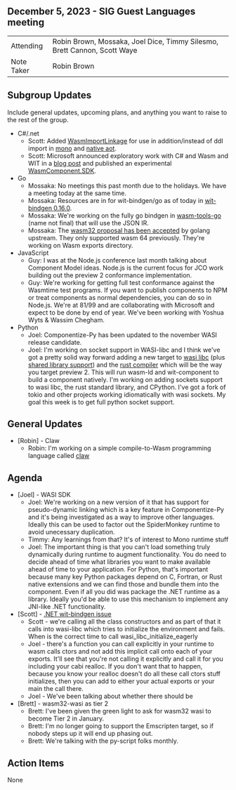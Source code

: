 ## December 5, 2023 - SIG Guest Languages meeting

|          |      | 
| -------- | -------- |
| Attending  | Robin Brown, Mossaka, Joel Dice, Timmy Silesmo, Brett Cannon, Scott Waye
| Note Taker | Robin Brown

## Subgroup Updates

Include general updates, upcoming plans, and anything you want to raise to the rest of the group.

* C#/.net
    * Scott: Added [WasmImportLinkage](https://github.com/dotnet/runtime/issues/93824) for use in addition/instead of ddl import in [mono](https://github.com/dotnet/runtime/pull/94615) and [native aot](https://github.com/dotnet/runtimelab/pull/2444).
    * Scott: Microsoft announced exploratory work with C# and Wasm and WIT in a [blog post](https://devblogs.microsoft.com/dotnet/extending-web-assembly-to-the-cloud/) and published an experimental [WasmComponent.SDK](https://github.com/SteveSandersonMS/wasm-component-sdk).
* Go
    * Mossaka: No meetings this past month due to the holidays. We have a meeting today at the same time.
    * Mossaka: Resources are in for wit-bindgen/go as of today in [wit-bindgen 0.16.0](https://github.com/bytecodealliance/wit-bindgen/releases/tag/wit-bindgen-cli-0.16.0).
    * Mossaka: We're working on the fully go bindgen in [wasm-tools-go](https://github.com/ydnar/wasm-tools-go) (name not final) that will use the JSON IR.
    * Mossaka: The [wasm32 proposal has been accepted](https://github.com/golang/go/issues/63131#issuecomment-1806138218) by golang upstream. They only supported wasm 64 previously. They're working on Wasm exports directory.
* JavaScript
    * Guy: I was at the Node.js conference last month talking about Component Model ideas. Node.js is the current focus for JCO work building out the preview 2 conformance implementation.
    * Guy: We're working for getting full test conformance against the Wasmtime test programs. If you want to publish components to NPM or treat components as normal dependencies, you can do so in Node.js. We're at 81/99 and are collaborating with Microsoft and expect to be done by end of year. We've been working with Yoshua Wyts & Wassim Chegham.
* Python
    * Joel: Componentize-Py has been updated to the november WASI release candidate.
    * Joel: I'm working on socket support in WASI-libc and I think we've got a pretty solid way forward adding a new target to [wasi libc](https://github.com/WebAssembly/wasi-libc/issues/447) (plus [shared library support](https://github.com/WebAssembly/wasi-sdk/pull/338)) and the [rust compiler](https://github.com/rust-lang/compiler-team/issues/694) which will be the way you target preview 2. This will run wasm-ld and wit-component to build a component natively. I'm working on adding sockets support to wasi libc, the rust standard library, and CPython. I've got a fork of tokio and other projects working idiomatically with wasi sockets. My goal this week is to get full python socket support.

## General Updates

* [Robin] - Claw
    * Robin: I'm working on a simple compile-to-Wasm programming language called [claw](https://github.com/esoterra/claw-lang)

## Agenda

* [Joel] - WASI SDK
    * Joel: We're working on a new version of it that has support for pseudo-dynamic linking which is a key feature in Componentize-Py and it's being investigated as a way to improve other languages. Ideally this can be used to factor out the SpiderMonkey runtime to avoid unecessary duplication.
    * Timmy: Any learnings from that? It's of interest to Mono runtime stuff
    * Joel: The important thing is that you can't load something truly dynamically during runtime to augment functionality. You do need to decide ahead of time what libraries you want to make available ahead of time to your application. For Python, that's important because many key Python packages depend on C, Fortran, or Rust native extensions and we can find those and bundle them into the component. Even if all you did was package the .NET runtime as a library. Ideally you'd be able to use this mechanism to implement any JNI-like .NET functionality.
* [Scott] - [.NET wit-bindgen issue](https://github.com/bytecodealliance/wit-bindgen/issues/777)
    * Scott - we're calling all the class constructors and as part of that it calls into wasi-libc which tries to initialize the environment and fails. When is the correct time to call wasi_libc_initialize_eagerly
    * Joel - there's a function you can call explicitly in your runtime to wasm calls ctors and not add this implicit call onto each of your exports. It'll see that you're not calling it explicitly and call it for you including your cabi realloc. If you don't want that to happen, because you know your realloc doesn't do all these call ctors stuff initializes, then you can add to either your actual exports or your main the call there.
    * Joel - We've been talking about whether there should be 
* [Brett] - wasm32-wasi as tier 2
    * Brett: I've been given the green light to ask for wasm32 wasi to become Tier 2 in January.
    * Brett: I'm no longer going to support the Emscripten target, so if nobody steps up it will end up phasing out.
    * Brett: We're talking with the py-script folks monthly.


## Action Items

None
